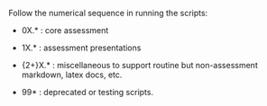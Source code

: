 Follow the numerical sequence in running the scripts:

- 0X.*   : core assessment

- 1X.*   : assessment presentations

- {2+}X.*  : miscellaneous to support routine but non-assessment markdown, latex docs, etc.

- 99*  : deprecated or testing scripts.
